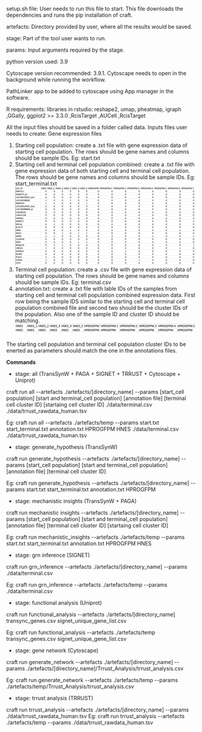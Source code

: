 setup.sh file: User needs to run this file to start. This file downloads the dependencies and runs the pip installation of craft.  

artefacts: Directory provided by user, where all the results would be saved.  

stage: Part of the tool user wants to run.  

params: Input arguments required by the stage.

python version used: 3.9

Cytoscape version recommended: 3.9.1. Cytoscape needs to open in the background while running the workflow.  

PathLinker app to be added to cytoscape using App manager in the software.  

R requirements: 
libraries in rstudio: reshape2, umap, pheatmap, igraph ,GGally, ggplot2 >= 3.3.0 ,RcisTarget ,AUCell ,RcisTarget

All the input files should be saved in a folder called data.
Inputs files user needs to create:
Gene expression files
1. Starting cell population: create a .txt file with gene expression data of starting cell population. The rows should be gene names and columns should be sample IDs.
Eg: start.txt
2. Starting cell and terminal cell population combined: create a .txt file with gene expression data of both starting cell and terminal cell population. The rows should be gene names and columns should be sample IDs.
Eg: start_terminal.txt
![example start and terminal population combined](images/eg_start+ter_data_pic.png)
3. Terminal cell population: create a .csv file with gene expression data of starting cell population. The rows should be gene names and columns should be sample IDs.
Eg: terminal.csv
4. annotation.txt: create a .txt file with lable IDs of the samples from starting cell and terminal cell population combined expression data. First row being the sample IDS similar to the starting cell and terminal cell population combined file and second two should be the cluster IDs of the population. Also one of the sample ID and cluster ID should be matching.
![example annotation image](images/eg_annotation_pic.png)

The starting cell population and terminal cell population cluster IDs to be enerted as parameters should match the one in the annotations files.


**Commands**
- stage: all (TransSynW + PAGA + SIGNET + TRRUST + Cytoscape + Uniprot)  

craft run all --artefacts ./artefacts/[directory_name] --params [start_cell population] [start and terminal_cell population] [annotation file] [terminal cell cluster ID] [startaing cell cluster ID] ./data/terminal.csv ./data/trrust_rawdata_human.tsv  

Eg: craft run all --artefacts ./artefacts/temp --params start.txt start_terminal.txt annotation.txt HPROGFPM HNES ./data/terminal.csv ./data/trrust_rawdata_human.tsv

- stage: generate_hypothesis (TransSynW)  

craft run generate_hypothesis --artefacts ./artefacts/[directory_name] --params [start_cell population] [start and terminal_cell population] [annotation file] [terminal cell cluster ID]

Eg: craft run generate_hypothesis --artefacts ./artefacts/[directory_name] --params start.txt start_terminal.txt annotation.txt HPROGFPM

- stage: mechanistic insights (TransSynW + PAGA)  

craft run mechanistic insights --artefacts ./artefacts/[directory_name] --params [start_cell population] [start and terminal_cell population] [annotation file] [terminal cell cluster ID] [startaing cell cluster ID]

Eg: craft run mechanistic_insights --artefacts ./artefacts/temp --params start.txt start_terminal.txt annotation.txt HPROGFPM HNES

- stage: grn inference (SIGNET)  

craft run grn_inference --artefacts ./artefacts/[directory_name] --params ./data/terminal.csv  

Eg: craft run grn_inference --artefacts ./artefacts/temp --params ./data/terminal.csv

- stage: functional analysis (Uniprot)  

craft run functional_analysis --artefacts ./artefacts/[directory_name] transync_genes.csv signet_unique_gene_list.csv  

Eg: craft run functional_analysis --artefacts ./artefacts/temp transync_genes.csv signet_unique_gene_list.csv

- stage: gene network (Cytoscape)  

craft run generate_network --artefacts ./artefacts/[directory_name] --params ./artefacts/[directory_name]/Trrust_Analysis/trrust_analysis.csv

Eg: craft run generate_network --artefacts ./artefacts/temp --params ./artefacts/temp/Trrust_Analysis/trrust_analysis.csv 

- stage: trrust analysis (TRRUST)  

craft run trrust_analysis --artefacts ./artefacts/[directory_name] --params ./data/trrust_rawdata_human.tsv
Eg: craft run trrust_analysis --artefacts ./artefacts/temp --params ./data/trrust_rawdata_human.tsv 
